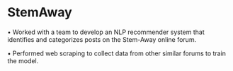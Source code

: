 # StemAway

•	Worked with a team to develop an NLP recommender system that identifies and categorizes posts on the Stem-Away online forum.

•	Performed web scraping to collect data from other similar forums to train the model.
